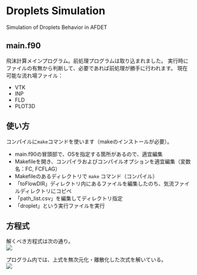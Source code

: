 # Droplets Simulation
Simulation of Droplets Behavior in AFDET

## main.f90
  飛沫計算メインプログラム。前処理プログラムは取り込まれました。
  実行時にファイルの有無から判断して、必要であれば前処理が勝手に行われます。
  現在可能な流れ場ファイル：
  - VTK
  - INP
  - FLD
  - PLOT3D

## 使い方
  コンパイルに`make`コマンドを使います（makeのインストールが必要）。
  - main.f90の冒頭部で、OSを指定する箇所があるので、適宜編集
  - Makefileを開き、コンパイラおよびコンパイルオプションを適宜編集（変数名：FC, FCFLAG）
  - Makefileのあるディレクトリで `make` コマンド（コンパイル）
  - 「toFlowDIR」ディレクトリ内にあるファイルを編集したのち、気流ファイルディレクトリにコピペ
  - 「path_list.csv」を編集してディレクトリ指定
  - 「droplet」という実行ファイルを実行

## 方程式

  解くべき方程式は次の通り。  
<img src="https://latex.codecogs.com/gif.latex?m&space;\frac{d&space;\mathbf{v}}{dt}&space;=&space;m&space;\mathbf{g}&space;&plus;&space;C_D&space;\cdot&space;\frac{1}{2}\rho_a&space;S&space;\left&space;|&space;\mathbf{u}_a&space;-&space;\mathbf{v}&space;\right&space;|(\mathbf{u}_a&space;-&space;\mathbf{v})" />

  プログラム内では、上式を無次元化・離散化した次式を解いている。  
<img src="https://latex.codecogs.com/gif.latex?\bar{\mathbf{v}}^{n&plus;1}&space;=&space;\frac{\bar{\mathbf{v}}^{n}&space;&plus;&space;(\bar{\mathbf{g}}&space;&plus;&space;C\bar{\mathbf{u}}_a)\Delta&space;\bar{t}}{1&plus;C\Delta&space;\bar{t}}" />
